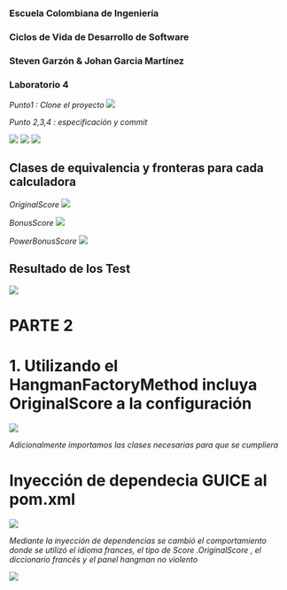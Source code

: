 ### Escuela Colombiana de Ingeniería

### Ciclos de Vida de Desarrollo de Software

### Steven Garzón & Johan Garcia Martínez

### Laboratorio 4

*Punto1 : Clone el proyecto*
![](img/punto1.JPG)

*Punto 2,3,4 : especificación y commit*

![](img/punto2bonus.JPG)
![](img/punto2Original.JPG)
![](img/punto2Power.JPG)

## Clases de equivalencia y fronteras para cada calculadora
*OriginalScore*
![](img/originalScore.JPG)

*BonusScore*
![](img/bonusScore.JPG)

*PowerBonusScore*
![](ing/powerBonusScore.JPG)

## Resultado de los Test

![](img/test.JPG)

# PARTE 2

# 1. Utilizando el HangmanFactoryMethod incluya OriginalScore a la configuración
![](img/factoryMethod.JPG)

*Adicionalmente importamos las clases necesarias para que se cumpliera*

# Inyección de dependecia GUICE al pom.xml

![](img/guice.JPG)

*Mediante la inyección de dependencias se cambió el comportamiento  donde se utilizó el idioma frances, el tipo de Score .OriginalScore , el diccionario francés y el panel hangman no violento*

![](img/inyeccion.JPG)



